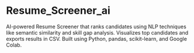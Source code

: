 # Resume_Screener_ai
AI-powered Resume Screener that ranks candidates using NLP techniques like semantic similarity and skill gap analysis. Visualizes top candidates and exports results in CSV. Built using Python, pandas, scikit-learn, and Google Colab.
